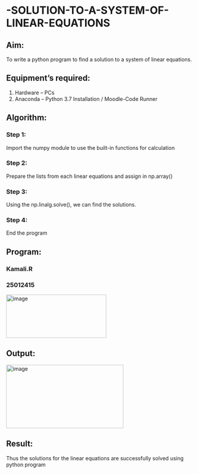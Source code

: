 # -SOLUTION-TO-A-SYSTEM-OF-LINEAR-EQUATIONS
## Aim:
To write a python program to find a solution to a system of linear equations.
## Equipment’s required:
1. 	Hardware – PCs
2. 	Anaconda – Python 3.7 Installation / Moodle-Code Runner
## Algorithm:
### Step 1: 
Import the numpy module to use the built-in functions for calculation
### Step 2: 
Prepare the lists from each linear equations and assign in np.array()
### Step 3: 
Using the np.linalg.solve(), we can find the solutions.
### Step 4: 
End the program
## Program:
### Kamali.R
### 25012415
<img width="269" height="116" alt="image" src="https://github.com/user-attachments/assets/ff259376-0114-4fff-944a-bedc62616212" />

## Output:
<img width="315" height="170" alt="image" src="https://github.com/user-attachments/assets/c9f6e0ba-dd45-4d66-8b28-ba8f3fa4c4c7" />

## Result: 
Thus the solutions for the linear equations are successfully solved using python program

